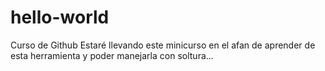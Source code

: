 # hello-world
Curso de Github
Estaré llevando este minicurso en el afan de aprender de esta herramienta y poder manejarla con soltura...
